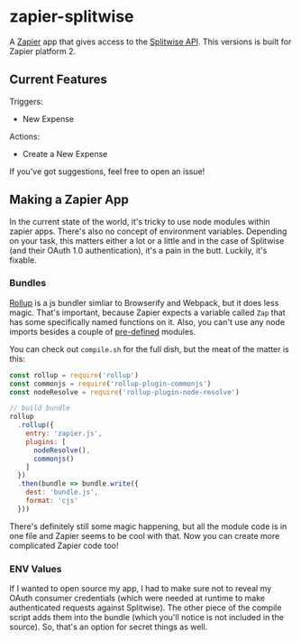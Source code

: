 # zapier-splitwise

A [Zapier](https://zapier.com) app that gives access to the [Splitwise API](http://dev.splitwise.com/). This versions is built for Zapier platform 2.

## Current Features

Triggers:
* New Expense

Actions:
* Create a New Expense

If you've got suggestions, feel free to open an issue!

## Making a Zapier App

In the current state of the world, it's tricky to use node modules within zapier apps. There's also no concept of environment variables. Depending on your task, this matters either a lot or a little and in the case of Splitwise (and their OAuth 1.0 authentication), it's a pain in the butt. Luckily, it's fixable.

### Bundles

[Rollup](https://github.com/rollup/rollup) is a js bundler simliar to Browserify and Webpack, but it does less magic. That's important, because Zapier expects a variable called `Zap` that has some specifically named functions on it. Also, you can't use any node imports besides a couple of [pre-defined](https://zapier.com/developer/documentation/v2/scripting/#available-libraries) modules.

You can check out `compile.sh` for the full dish, but the meat of the matter is this:

```javascript
const rollup = require('rollup')
const commonjs = require('rollup-plugin-commonjs')
const nodeResolve = require('rollup-plugin-node-resolve')

// build bundle
rollup
  .rollup({
    entry: 'zapier.js',
    plugins: [
      nodeResolve(),
      commonjs()
    ]
  })
  .then(bundle => bundle.write({
    dest: 'bundle.js',
    format: 'cjs'
  }))
```

There's definitely still some magic happening, but all the module code is in one file and Zapier seems to be cool with that. Now you can create more complicated Zapier code too!

### ENV Values

If I wanted to open source my app, I had to make sure not to reveal my OAuth consumer credentials (which were needed at runtime to make authenticated requests against Splitwise). The other piece of the compile script adds them into the bundle (which you'll notice is not included in the source). So, that's an option for secret things as well.
